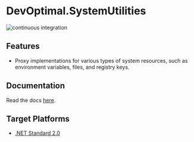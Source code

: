# DevOptimal.SystemUtilities

![continuous integration](https://github.com/DevOptimal/SystemUtilities/actions/workflows/ci.yml/badge.svg)

## Features

- Proxy implementations for various types of system resources, such as environment variables, files, and registry keys.

## Documentation

Read the docs [here](docs\index.md).

## Target Platforms

- [.NET Standard 2.0](https://docs.microsoft.com/en-us/dotnet/standard/net-standard?tabs=net-standard-2-0)
